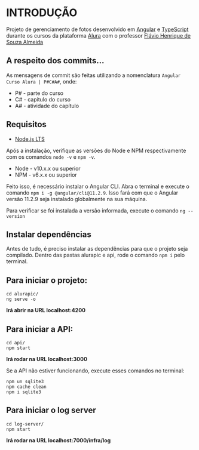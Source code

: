 # INTRODUÇÃO
Projeto de gerenciamento de fotos desenvolvido em [Angular](https://angular.io/) e [TypeScript](https://www.typescriptlang.org/) 
durante os cursos da plataforma [Alura](https://www.alura.com.br/) com o professor [Flávio Henrique de Souza Almeida](http://cangaceirojavascript.com.br/sobre/)

## A respeito dos commits...
As mensagens de commit são feitas utilizando a nomenclatura `Angular Curso Alura | P#C#A#`, onde:
* P# - parte do curso
* C# - capítulo do curso
* A# - atividade do capítulo

## Requisitos
* [Node.js LTS](https://nodejs.org/en/)

Após a instalação, verifique as versões do Node e NPM respectivamente com os comandos `node -v` e `npm -v`.
* Node - v10.x.x ou superior
* NPM - v6.x.x ou superior

Feito isso, é necessário instalar o Angular CLI. Abra o terminal e execute o comando `npm i -g @angular/cli@11.2.9`. 
Isso fará com que o Angular versão 11.2.9 seja instalado globalmente na sua máquina.

Para verificar se foi instalada a versão informada, execute o comando `ng --version`

## Instalar dependências
Antes de tudo, é preciso instalar as dependências para que o projeto seja compilado. Dentro das pastas alurapic e api, 
rode o comando `npm i` pelo terminal.

## Para iniciar o projeto:
```
cd alurapic/
ng serve -o
```
<strong>Irá abrir na URL localhost:4200</strong>

## Para iniciar a API:
```
cd api/
npm start
```
<strong>Irá rodar na URL localhost:3000</strong>

Se a API não estiver funcionando, execute esses comandos no terminal:
```
npm un sqlite3
npm cache clean
npm i sqlite3
```

## Para iniciar o log server
```
cd log-server/
npm start
```
<strong>Irá rodar na URL localhost:7000/infra/log</strong>
